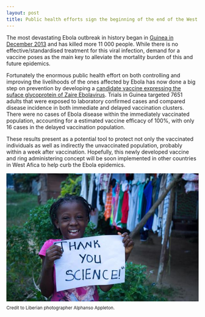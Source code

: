 ```yaml
---
layout: post
title: Public health efforts sign the beginning of the end of the West Africa Ebola outbreak
---
```


The most devastating Ebola outbreak in history began in [Guinea in December 2013](http://www.nejm.org/doi/full/10.1056/NEJMoa1411100#t=abstract) and has killed more 11 000 people.
While there is no effective/standardised treatment for this viral infection, demand for a vaccine poses as the main key to alleviate the mortality burden of this and future epidemics.

Fortunately the enormous public health effort on both controlling and improving the livelihoods of the ones affected by Ebola has now done a big step on prevention by developing a [candidate vaccine expressing the suface glycoprotein of Zaire Ebolavirus](http://www.thelancet.com/pb/assets/raw/Lancet/pdfs/S0140673615611175.pdf).
Trials in Guinea targeted 7651 adults that were exposed to laboratory confirmed cases and compared disease incidence in both immediate and delayed vaccination clusters. There were no cases of Ebola disease within the immediately vaccinated population, accounting for a estimated vaccine efficacy of 100%, with only 16 cases in the delayed vaccination population.

These results present as a potential tool to protect not only the vaccinated individuals as well as indirectly the unvaccinated population, probably within a week after vaccination.
Hopefully, this newly developed vaccine and ring administering concept will be soon implemented in other countries in West Afica to help curb the Ebola epidemics.

![&copy; Alphanso Appleton Ebola Liberia 2015](/images/AlphansoAppletonEbolaLiberia.jpg)
<sub>Credit to Liberian photographer Alphanso Appleton.</sub>


